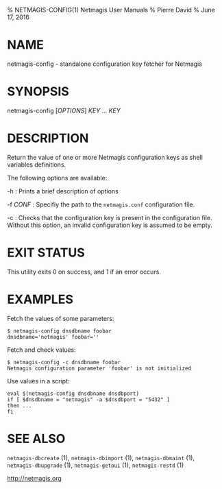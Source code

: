 % NETMAGIS-CONFIG(1) Netmagis User Manuals
% Pierre David
% June 17, 2016

# NAME

netmagis-config - standalone configuration key fetcher for Netmagis


# SYNOPSIS

netmagis-config [*OPTIONS*] *KEY* ... *KEY*


# DESCRIPTION

Return the value of one or more Netmagis configuration keys as
shell variables definitions.

The following options are available:

-h
  : Prints a brief description of options

-f *CONF*
  : Specifiy the path to the `netmagis.conf` configuration file.

-c
  : Checks that the configuration key is present in the configuration
    file. Without this option, an invalid configuration key is assumed
    to be empty.


# EXIT STATUS

This utility exits 0 on success, and 1 if an error occurs.

# EXAMPLES

Fetch the values of some parameters:

    $ netmagis-config dnsdbname foobar
    dnsdbname='netmagis' foobar=''

Fetch and check values:

    $ netmagis-config -c dnsdbname foobar
    Netmagis configuration parameter 'foobar' is not initialized

Use values in a script:

    eval $(netmagis-config dnsdbname dnsdbport)
    if [ $dnsdbname = "netmagis" -a $dnsdbport = "5432" ]
    then ...
    fi


# SEE ALSO

`netmagis-dbcreate` (1),
`netmagis-dbimport` (1),
`netmagis-dbmaint` (1),
`netmagis-dbupgrade` (1),
`netmagis-getoui` (1),
`netmagis-restd` (1)

<http://netmagis.org>
